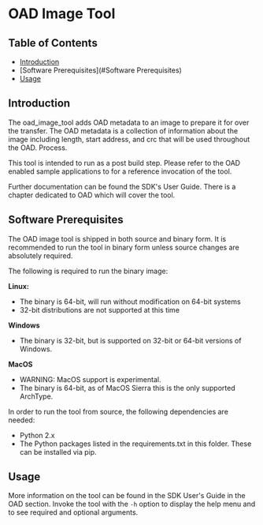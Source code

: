 # OAD Image Tool

## Table of Contents

* [Introduction](#Introduction)
* [Software Prerequisites](#Software Prerequisites)
* [Usage](#Usage)

## <a name="Introduction"></a>Introduction

The oad\_image\_tool adds OAD metadata to an image to prepare it for over the
transfer. The OAD metadata is a collection of information about the image
including length, start address, and crc that will be used throughout the OAD.
Process.

This tool is intended to run as a post build step. Please refer to the
OAD enabled sample applications to for a reference invocation of the tool.

Further documentation can be found the SDK's User Guide. There is a chapter
dedicated to OAD which will cover the tool.

## <a name="Software Prerequisites"></a>Software Prerequisites

The OAD image tool is shipped in both source and binary form. It is recommended
to run the tool in binary form unless source changes are absolutely required.


The following is required to run the binary image:

**Linux:**
 - The binary is 64-bit, will run without modification on 64-bit systems
 - 32-bit distributions are not supported at this time

**Windows**
 - The binary is 32-bit, but is supported on 32-bit or 64-bit versions of
   Windows.

**MacOS**
 - WARNING: MacOS support is experimental.
 - The binary is 64-bit, as of MacOS Sierra this is the only supported ArchType.

In order to run the tool from source, the following dependencies are needed:

 - Python 2.x
 - The Python packages listed in the requirements.txt in this folder. These can
   be installed via pip.

## <a name="Usage"></a>Usage

More information on the tool can be found in the SDK User's Guide in the OAD
section. Invoke the tool with the `-h` option to display the help menu and to
see required and optional arguments.
